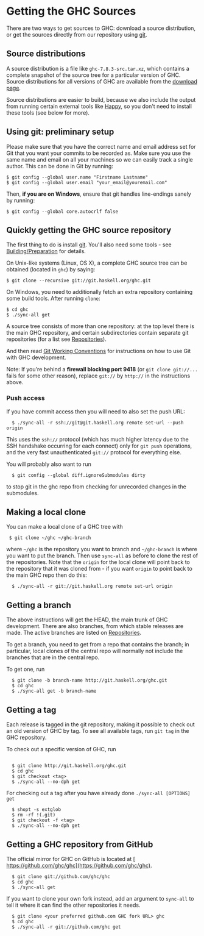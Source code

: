 # Getting the GHC Sources



There are two ways to get sources to GHC: download a source distribution, or get the sources directly from our repository using [
git](http://git-scm.com/).


## Source distributions



A source distribution is a file like `ghc-7.8.3-src.tar.xz`, which contains a complete snapshot of the source tree for a particular version of GHC. Source distributions for all versions of GHC are available from the [download page](http://www.haskell.org/ghc/download).



Source distributions are easier to build, because we also include the output from running certain external tools like [
Happy](http://haskell.org/happy), so you don't need to install these tools (see below for more).


## Using git: preliminary setup



Please make sure that you have the correct name and email address set for Git that you want your commits to be recorded as. Make sure you use the same name and email on all your machines so we can easily track a single author. This can be done in Git by running:


```wiki
$ git config --global user.name "Firstname Lastname"
$ git config --global user.email "your_email@youremail.com"
```


Then, **if you are on Windows**, ensure that git handles line-endings sanely by running:


```wiki
$ git config --global core.autocrlf false
```

## Quickly getting the GHC source repository



The first thing to do is install [
git](http://git-scm.com/). You'll also need some tools - see [Building/Preparation](building/preparation) for details.



On Unix-like systems (Linux, OS X), a complete GHC source tree can be obtained (located in `ghc`) by saying:


```wiki
$ git clone --recursive git://git.haskell.org/ghc.git
```


On Windows, you need to additionally fetch an extra repository containing some build tools. After running `clone`:


```wiki
$ cd ghc
$ ./sync-all get
```


A source tree consists of more than one repository: at the top level there is the main GHC repository, and certain subdirectories contain separate git repositories (for a list see [Repositories](repositories)).



And then read [Git Working Conventions](working-conventions/git) for instructions on how to use Git with GHC development.



Note: If you're behind a **firewall blocking port 9418** (or `git clone git://...` fails for some other reason), replace `git://` by `http://` in the instructions above.


### Push access



If you have commit access then you will need to also set the push URL:


```wiki
  $ ./sync-all -r ssh://git@git.haskell.org remote set-url --push origin
```


This uses the `ssh://` protocol (which has much higher latency due to the SSH handshake occurring for each connect) only for `git push` operations, and the very fast unauthenticated `git://` protocol for everything else.



You will probably also want to run


```wiki
  $ git config --global diff.ignoreSubmodules dirty
```


to stop git in the ghc repo from checking for unrecorded changes in the submodules.


## Making a local clone



You can make a local clone of a GHC tree with


```wiki
 $ git clone ~/ghc ~/ghc-branch
```


where `~/ghc` is the repository you want to branch and `~/ghc-branch` is where you want to put the branch. Then use `sync-all` as before to clone the rest of the repositories.  Note that the `origin` for the local clone will point back to the repository that it was cloned from - if you want `origin` to point back to the main GHC repo then do this:


```wiki
  $ ./sync-all -r git://git.haskell.org remote set-url origin
```

## Getting a branch



The above instructions will get the HEAD, the main trunk of GHC development. There are also branches, from which stable releases are made. The active branches are listed on [Repositories](repositories).



To get a branch, you need to get from a repo that contains the branch; in particular, local clones of the central repo will normally not include the branches that are in the central repo.



To get one, run


```wiki
  $ git clone -b branch-name http://git.haskell.org/ghc.git
  $ cd ghc
  $ ./sync-all get -b branch-name
```

## Getting a tag



Each release is tagged in the git repository, making it possible to check out an old version of GHC by tag. To see all available tags, run `git tag` in the GHC repository.



To check out a specific version of GHC, run


```wiki

  $ git clone http://git.haskell.org/ghc.git
  $ cd ghc
  $ git checkout <tag>
  $ ./sync-all --no-dph get
```


For checking out a tag after you have already done `./sync-all [OPTIONS] get`


```wiki
  $ shopt -s extglob
  $ rm -rf !(.git)
  $ git checkout -f <tag>
  $ ./sync-all --no-dph get
```

## Getting a GHC repository from GitHub



The official mirror for GHC on GitHub is located at [
https://github.com/ghc/ghc](https://github.com/ghc/ghc).


```wiki
  $ git clone git://github.com/ghc/ghc
  $ cd ghc
  $ ./sync-all get
```


If you want to clone your own fork instead, add an argument to `sync-all` to tell it where it can find the other repositories it needs.


```wiki
  $ git clone <your preferred github.com GHC fork URL> ghc
  $ cd ghc
  $ ./sync-all -r git://github.com/ghc get
```